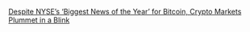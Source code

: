 [Despite NYSE’s ‘Biggest News of the Year’ for Bitcoin, Crypto Markets Plummet in a Blink](https://cointelegraph.com/news/despite-nyses-biggest-news-of-the-year-for-bitcoin-crypto-markets-plummet-in-a-blink)